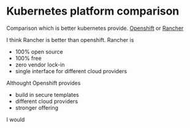 # Kubernetes platform comparison
Comparison which is better kubernetes provide. [Openshift](https://www.redhat.com/en/technologies/cloud-computing/openshift) or [Rancher](https://rancher.com/)

I think Rancher is better than openshift.
Rancher is
-  100% open source
-  100% free
-  zero vendor lock-in
-  single interface for different cloud providers


Althought Openshift provides
- build in secure templates
- different cloud providers
- stronger offering

I would 